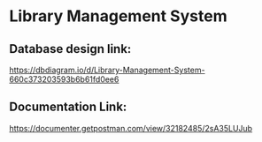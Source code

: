 # Library Management System

## Database design link:
https://dbdiagram.io/d/Library-Management-System-660c373203593b6b61fd0ee6

## Documentation Link:
https://documenter.getpostman.com/view/32182485/2sA35LUJub
